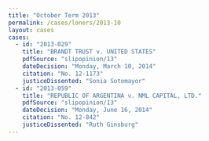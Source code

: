 ```yaml
---
title: "October Term 2013"
permalink: /cases/loners/2013-10
layout: cases
cases:
  - id: "2013-029"
    title: "BRANDT TRUST v. UNITED STATES"
    pdfSource: "slipopinion/13"
    dateDecision: "Monday, March 10, 2014"
    citation: "No. 12-1173"
    justiceDissented: "Sonia Sotomayor"
  - id: "2013-059"
    title: "REPUBLIC OF ARGENTINA v. NML CAPITAL, LTD."
    pdfSource: "slipopinion/13"
    dateDecision: "Monday, June 16, 2014"
    citation: "No. 12-842"
    justiceDissented: "Ruth Ginsburg"
---
```

